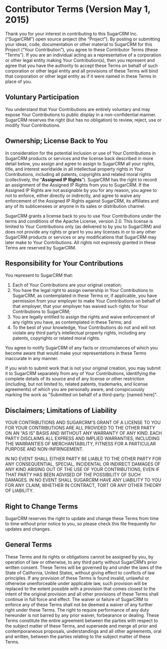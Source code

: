 # Contributor Terms (Version May 1, 2015)

Thank you for your interest in contributing to this SugarCRM Inc. (“SugarCRM”) open source project (the “Project”).  By posting or submitting your ideas, code, documentation or other material to SugarCRM for this Project (“Your Contribution”), you agree to these Contributor Terms (these “Terms”).  If you are an individual acting as a representative of a corporation or other legal entity making Your Contribution(s), then you represent and agree that you have the authority to accept these Terms on behalf of such corporation or other legal entity and all provisions of these Terms will bind that corporation or other legal entity as if it were named in these Terms in place of you.

## Voluntary Participation

You understand that Your Contributions are entirely voluntary and may expose Your Contributions to public display in a non-confidential manner.  SugarCRM reserves the right (but has no obligation) to review, reject, use or modify Your Contributions.

## Ownership; License Back to You

In consideration for the potential inclusion or use of Your Contributions in SugarCRM products or services and the license back described in more detail below, you assign and agree to assign to SugarCRM all your rights, title, and interest worldwide in all intellectual property rights in Your Contributions, including all patents, copyrights and related moral rights (collectively, the “**Assigned IP Rights**”).  SugarCRM has the right to record an assignment of the Assigned IP Rights from you to SugarCRM.  If the Assigned IP Rights are not assignable by you for any reason, you agree to not to enforce, either directly or indirectly, and agree to waive any enforcement of the Assigned IP Rights against SugarCRM, its affiliates and any of its sublicensees or anyone in its sales or distribution channel.

SugarCRM grants a license back to you to use Your Contributions under the terms and conditions of the Apache License, version 2.0.  This license is limited to Your Contributions only (as delivered to by you to SugarCRM) and does not provide any rights or grant to you any licenses in or to any other SugarCRM products or services or any modifications that SugarCRM may later make to Your Contributions.  All rights not expressly granted in these Terms are reserved by SugarCRM.

## Responsibility for Your Contributions

You represent to SugarCRM that:

1. Each of Your Contributions are your original creation;
2. You have the legal right to assign ownership in Your Contributions to SugarCRM, as contemplated in these Terms or, if applicable, you have permission from your employer to make Your Contributions on behalf of that employer, that your employer has waived such rights for Your Contributions to SugarCRM;
3. You are legally entitled to assign the rights and waive enforcement of any rights you have, as contemplated in these Terms; and
4. To the best of your knowledge, Your Contributions do not and will not violate any third party’s intellectual property rights, including any patents, copyrights or related moral rights.

You agree to notify SugarCRM of any facts or circumstances of which you become aware that would make your representations in these Terms inaccurate in any manner.

If you wish to submit work that is not your original creation, you may submit it to SugarCRM separately from any of Your Contributions, identifying the complete details of its source and of any license or other restriction (including, but not limited to, related patents, trademarks, and license agreements) of which you are personally aware, and conspicuously marking the work as "Submitted on behalf of a third-party: [named here]".

## Disclaimers; Limitations of Liability

YOUR CONTRIBUTIONS AND SUGARCRM’S GRANT OF A LICENSE TO YOU FOR YOUR CONTRIBUTIONS ARE ALL PROVIDED TO THE OTHER PARTY ON AN “AS IS” BASIS AND WITHOUT ANY WARRANTY OF ANY KIND.  EACH PARTY DISCLAIMS ALL EXPRESS AND IMPLIED WARRANTIES, INCLUDING THE WARRANTIES OF MERCHANTABILITY, FITNESS FOR A PARTICULAR PURPOSE AND NON-INFRINGEMENT.

IN NO EVENT SHALL EITHER PARTY BE LIABLE TO THE OTHER PARTY FOR ANY CONSEQUENTIAL, SPECIAL, INCIDENTAL OR INDIRECT DAMAGES OF ANY KIND ARISING OUT OF THE USE OF YOUR CONTRIBUTIONS, EVEN IF THAT PARTY HAS BEEN ADVISED OF THE POSSIBILITY OF SUCH DAMAGES. IN NO EVENT SHALL SUGARCRM HAVE ANY LIABILITY TO YOU FOR ANY CLAIM, WHETHER IN CONTRACT, TORT OR ANY OTHER THEORY OF LIABILITY.  

## Right to Change Terms

SugarCRM reserves the right to update and change these Terms from time to time without prior notice to you, so please check this file frequently for updates and changes.

## General Terms

These Terms and its rights or obligations cannot be assigned by you, by operation of law or otherwise, to any third party without SugarCRM’s prior written consent.  These Terms will be governed by and under the laws of the State of California, United States, without giving effect to conflicts of law principles.  If any provision of these Terms is found invalid, unlawful or otherwise unenforceable under applicable law, such provision will be replaced to the extent possible with a provision that comes closest to the intent of the original provision and all other provisions of these Terms shall continue in full force and effect. The waiver or failure of SugarCRM to enforce any of these Terms shall not be deemed a waiver of any further right under these Terms. The right to require performance of any duty hereunder is not barred by any prior waiver, forbearance or dealing.  These Terms constitute the entire agreement between the parties with respect to the subject matter of these Terms, and supersede and merge all prior and contemporaneous proposals, understandings and all other agreements, oral and written, between the parties relating to the subject matter of these Terms.
